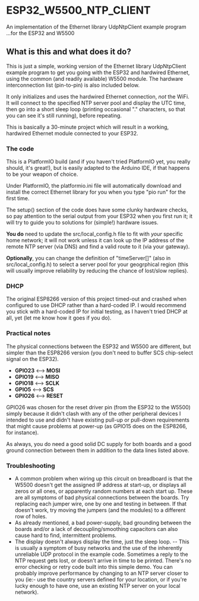# ESP32_W5500_NTP_CLIENT
An implementation of the Ethernet library UdpNtpClient example program ...for the ESP32 and W5500


## What is this and what does it do?
This is just a simple, working version of the Ethernet library UdpNtpClient example program to get you going with the ESP32 and hardwired Ethernet, using the common (and readily available) W5500 module.  The hardware interconnection list (pin-to-pin) is also included below.

It only initializes and uses the hardwired Ethernet connection, *not* the WiFi.  It will connect to the specified NTP server pool and display the UTC time, then go into a short sleep loop (printing occasional "." characters, so that you can see it's still running), before repeating.

This is basically a 30-minute project which will result in a working, hardwired Ethernet module connected to your ESP32.


### The code
This is a PlatformIO build (and if you haven't tried PlatformIO yet, you really should, it's great!), but is easily adapted to the Arduino IDE, if that happens to be your weapon of choice.

Under PlatformIO, the platformio.ini file will automatically download and install the correct Ethernet library for you when you type "pio run" for the first time.

The setup() section of the code does have some clunky hardware checks, so pay attention to the serial output from your ESP32 when you first run it; it will try to guide you to solutions for (simple!) hardware issues.

**You do** need to update the src/local_config.h file to fit with *your* specific home network; it will not work unless it can look up the IP address of the remote NTP server (via DNS) and find a valid route to it (via your gateway).

**Optionally**, you can change the definition of "timeServer[]" (also in src/local_config.h) to select a server pool for your geogrphical region (this will usually improve reliability by reducing the chance of lost/slow replies).


### DHCP
The original ESP8266 version of this project timed-out and crashed when configured to use DHCP rather than a hard-coded IP.  I would recommend you stick with a hard-coded IP for initial testing, as I haven't tried DHCP at all, yet (let me know how it goes if you do).


### Practical notes
The physical connections between the ESP32 and W5500 are different, but simpler than the ESP8266 version (you don't need to buffer SCS chip-select signal on the ESP32).

-  **GPIO23**   <-->   **MOSI**
-  **GPIO19**   <-->   **MISO**
-  **GPIO18**   <-->   **SCLK**
-  **GPIO5**    <-->   **SCS**
-  **GPIO26**   <-->   **RESET**

GPIO26 was chosen for the reset driver pin (from the ESP32 to the W5500) simply because it didn't clash with any of the other peripheral devices I intended to use and didn't have existing pull-up or pull-down requirements that might cause problems at power-up (as GPIO15 does on the ESP8266, for instance).

As always, you do need a good solid DC supply for both boards and a good ground connection between them in addition to the data lines listed above.


### Troubleshooting
- A common problem when wiring up this circuit on breadboard is that the W5500 doesn't get the assigned IP address at start-up, or displays all zeros or all ones, or apparently random numbers at each start up.  These are all symptoms of bad physical connections between the boards.  Try replacing each jumper wire, one by one and testing in between.  If that doesn't work, try moving the jumpers (and the modules) to a different row of holes.
- As already mentioned, a bad power-supply, bad grounding between the boards and/or a lack of decoupling/smoothing capacitors can also cause hard to find, intermittent problems.
- The display doesn't always display the time, just the sleep loop.  -- This is usually a symptom of busy networks and the use of the inherently unreliable UDP protocol in the example code.  Sometimes a reply to the NTP request gets lost, or doesn't arrive in time to be printed.  There's no error checking or retry code built into this simple demo.  You can probably improve performance by changing to an NTP server closer to you (ie:- use the country servers defined for your location, or if you're lucky enough to have one, use an existing NTP server on your local network).

